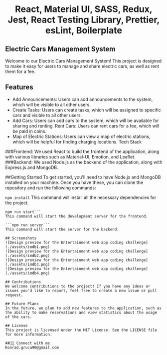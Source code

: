  <h1 align="center">React, Material UI, SASS, Redux, Jest, React Testing Library, Prettier, esLint, Boilerplate</h1>


## Electric Cars Management System
Welcome to our Electric Cars Management System! This project is designed to make it easy for users to manage and share electric cars, as well as rent them for a fee.

## Features
- Add Announcements: Users can add announcements to the system, which will be visible to all other users.
- Create Tasks: Users can create tasks, which will be assigned to specific cars and visible to all other users.
- Add Cars: Users can add cars to the system, which will be available for sharing and renting.
Rent Cars: Users can rent cars for a fee, which will be paid in coins.
- Map of Electric Stations: Users can view a map of electric stations, which will be helpful for finding charging locations.
Tech Stack

###Frontend: We used React to build the frontend of the application, along with various libraries such as Material-UI, Emotion, and Leaflet.
###Backend: We used Node.js as the backend of the application, along with Express.js and MongoDB.

##Getting Started
To get started, you'll need to have Node.js and MongoDB installed on your machine. Once you have these, you can clone the repository and run the following commands:

``` npm install ```
This command will install all the necessary dependencies for the project.

```
npm run start```
This command will start the development server for the frontend.

```npm run server```
This command will start the server for the backend.

## Screenshots
![Design preview for the Entertainment web app coding challenge](./assets/imdb1.png)
![Design preview for the Entertainment web app coding challenge](./assets/imdb2.png)
![Design preview for the Entertainment web app coding challenge](./assets/imdb3.png)
![Design preview for the Entertainment web app coding challenge](./assets/imdb4.png)

## Contributions
We welcome contributions to the project! If you have any ideas or issues you'd like to report, feel free to create a new issue or pull request.

## Future Plans
In the future, we plan to add new features to the application, such as the ability to make reservations and view statistics about the usage of the cars.

## License
This project is licensed under the MIT License. See the LICENSE file for more information.

##👨‍💻 Connect with me
Konrad.gruca90@gmail.com
